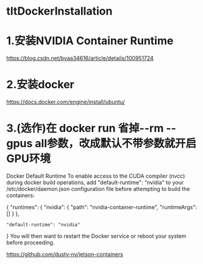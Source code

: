 # tltDockerInstallation

# 1.安装NVIDIA Container Runtime
https://blog.csdn.net/byaa34616/article/details/100951724

# 2.安装docker
https://docs.docker.com/engine/install/ubuntu/

# 3.(选作)在 docker run 省掉--rm --gpus all参数，改成默认不带参数就开启GPU环境

Docker Default Runtime
To enable access to the CUDA compiler (nvcc) during docker build operations, add "default-runtime": "nvidia" to your /etc/docker/daemon.json configuration file before attempting to build the containers:

{
    "runtimes": {
        "nvidia": {
            "path": "nvidia-container-runtime",
            "runtimeArgs": []
        }
    },

    "default-runtime": "nvidia"
}
You will then want to restart the Docker service or reboot your system before proceeding.

https://github.com/dusty-nv/jetson-containers

